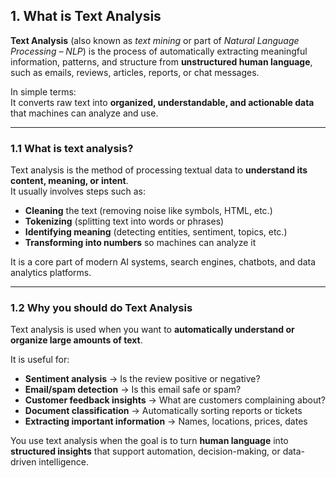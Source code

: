 ## 1. What is Text Analysis

**Text Analysis** (also known as *text mining* or part of *Natural Language Processing – NLP*) is the process of automatically extracting meaningful information, patterns, and structure from **unstructured human language**, such as emails, reviews, articles, reports, or chat messages.

In simple terms:  
It converts raw text into **organized, understandable, and actionable data** that machines can analyze and use.

---

### 1.1 What is text analysis?

Text analysis is the method of processing textual data to **understand its content, meaning, or intent**.  
It usually involves steps such as:

- **Cleaning** the text (removing noise like symbols, HTML, etc.)
- **Tokenizing** (splitting text into words or phrases)
- **Identifying meaning** (detecting entities, sentiment, topics, etc.)
- **Transforming into numbers** so machines can analyze it

It is a core part of modern AI systems, search engines, chatbots, and data analytics platforms.

---

### 1.2 Why you should do Text Analysis

Text analysis is used when you want to **automatically understand or organize large amounts of text**.

It is useful for:

- **Sentiment analysis** → Is the review positive or negative?
- **Email/spam detection** → Is this email safe or spam?
- **Customer feedback insights** → What are customers complaining about?
- **Document classification** → Automatically sorting reports or tickets
- **Extracting important information** → Names, locations, prices, dates

You use text analysis when the goal is to turn **human language** into **structured insights** that support automation, decision-making, or data-driven intelligence.
